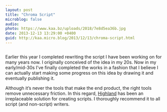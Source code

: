 ```yaml
---
layout: post
title: "Chroma Script"
microblog: false
audio: 
photo: https://www.kaa.bz/uploads/2018/7e8d5ea36b.jpg
date: 2013-12-13 13:29:00 +0400
guid: http://kaa.micro.blog/2013/12/13/chroma-script.html
---
```

<p><img src="https://www.kaa.bz/uploads/2018/7e8d5ea36b.jpg" alt="" /></p>

<p>Earlier this year I completed rewriting the script I have been working on for many years now. I originally conceived of the idea in my 20s. Now in my early/mid-30s I&rsquo;ve finally completed the works in a fashion that I believe I can actually start making some progress on this idea by drawing it and eventually publishing it.</p>

<p>Although it&rsquo;s never the tools that make the end product, the right tools remove unnecessary friction. In this regard, <a href="https://itunes.apple.com/us/app/highland/id499329572">Highland</a> has been an irreplaceable solution for creating scripts. I thoroughly recommend it to all script (and non-script) writers.</p>
